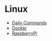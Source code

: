 # Linux

- [Daily Commands](linux-daily.md)
- [Docker](linux-docker.md)
- [RaspberryPi](linux-rpi.md)

